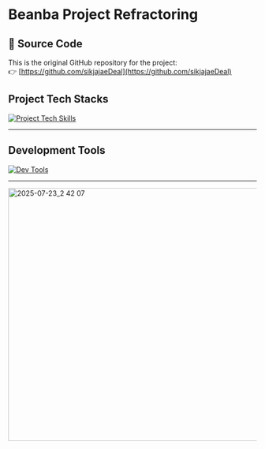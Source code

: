 # Beanba Project Refractoring

## 📁 Source Code
This is the original GitHub repository for the project:  
👉 [https://github.com/sikjajaeDeal](https://github.com/sikjajaeDeal)

## Project Tech Stacks
[![Project Tech Skills](https://skillicons.dev/icons?i=git,github,java,mysql,spring,docker,nginx,redis,aws,elasticsearch,githubactions)](https://skillicons.dev)

---

## Development Tools
[![Dev Tools](https://skillicons.dev/icons?i=apple,neovim,vim,idea,bash,postman,notion,md)](https://skillicons.dev)

---

<img width="960" height="513" alt="2025-07-23_2 42 07" src="https://github.com/user-attachments/assets/f1dec017-ca26-460f-8a26-a512d7e6e2aa" />
